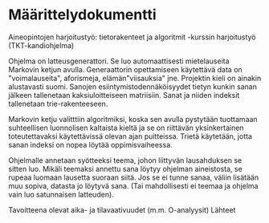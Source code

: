# Määrittelydokumentti

Aineopintojen harjoitustyö: tietorakenteet ja algoritmit -kurssin harjoitustyö (TKT-kandiohjelma)

Ohjelma on latteusgenerattori. Se luo automaattisesti mietelauseita Markovin ketjun avulla. Generaattorin opettamiseen käytettävä data on "voimalauseita", aforismeja, elämän"viisauksia" jne. Projektin kieli on ainakin alustavasti suomi. Sanojen esiintymistodennäköisyydet tietyn kunkin sanan jälkeen tallenetaan kaksiuloitteiseen matriisiin. Sanat ja niiden indeksit tallenetaan trie-rakenteeseen.

Markovin ketju valitttiin algoritmiksi, koska sen avulla pystytään tuottamaan suhteellisen luonnolisen kaltaista kieltä ja se on riittävän yksinkertainen toteutettavaksi käytettävissä olevan ajan puitteissa. Trietä käytetään, jotta sanan indeksi on nopea löytää oppimisvaiheessa.

Ohjelmalle annetaan syötteeksi teema, johon liittyvän lausahduksen se sitten luo. Mikäli teemaksi annettu sana löytyy ohjelman aineistosta, se rupeaa luomaan lausetta suoraan siitä. Jos se ei tunne sanaa, väliin lisätään muu sopiva, datasta jo löytyvä sana. (Tai mahdollisesti ei teemaa ja ohjelma vain luo satunnaisen latteuden).

Tavoitteena olevat aika- ja tilavaativuudet (m.m. O-analyysit)
Lähteet